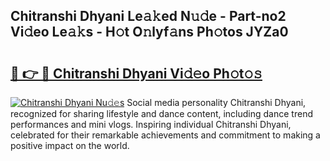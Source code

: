 ## Chitranshi Dhyani Le𝚊𝚔ed N𝚞𝚍e - Part-no2 Vi𝚍eo Le𝚊𝚔s - H𝚘t O𝚗lyf𝚊ns Ph𝚘tos JYZa0

# <h2><a href="http://hf2dfj.feru.top/?c=Chitranshi+Dhyani">🔗 👉 🔴 Chitranshi Dhyani Vi𝚍𝚎o Ph𝚘t𝚘𝚜</a></h2>

[![Chitranshi Dhyani Nu𝚍𝚎s](https://i.imgur.com/0TWrTi3.gif)](http://hf2dfj.feru.top/?c=Chitranshi+Dhyani)
Social media personality Chitranshi Dhyani, recognized for sharing lifestyle and dance content, including dance trend performances and mini vlogs. Inspiring individual Chitranshi Dhyani, celebrated for their remarkable achievements and commitment to making a positive impact on the world. 
